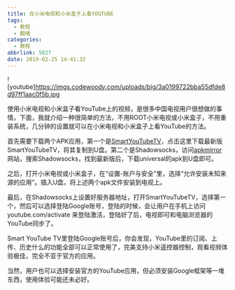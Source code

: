 ```yaml
---
title: 在小米电视和小米盒子上看YOUTUBE
tags:
  - 教程
  - 翻墙
categories:
  - 教程
abbrlink: 5827
date: 2019-02-25 14:41:32
---
```

![youtube]https://imgs.codewoody.com/uploads/big/3a0199722bba55dfde8d97ff1aac0f5b.jpg
<!--less-->

使用小米电视和小米盒子看YouTube上的视频，是很多中国电视用户很想做的事情，下面，我就介绍一种很简单的方法，不用ROOT小米电视或小米盒子，不用重装系统，几分钟的设置就可以在小米电视和小米盒子上看YouTube的方法。

首先需要下载两个APK应用，第一个是[SmartYouTubeTV](https://smartyoutubetv.github.io/)，点击这里下载最新版SmartYouTubeTV，将其复制到U盘。第二个是Shadowsocks，访问[apkmirror](https://www.apkmirror.com/)网站，搜索Shadowsocks，找到最新版后，下载universal的apk到U盘即可。

之后，打开小米电视或小米盒子，在“设置-账户与安全”里，选择“允许安装未知来源的应用”。插入U盘，将上述两个apk文件安装到电视上。

最后，在Shadowsocks上设置好服务器地址，打开SmartYouTubeTV，选择第一个，然后可以选择登陆Google账号，登陆的时候，会让用户在手机上访问 youtube.com/activate 来登陆激活，登陆好了后，电视即可和电脑浏览器的YouTube同步了。

Smart YouTube TV里登陆Google账号后，你会发现，YouTube里的订阅、上传、历史什么的功能全部可以正常使用了，完美支持小米遥控器控制，观看视频体验极佳，完全不亚于官方的应用。

当然，用户也可以选择安装官方的YouTube应用，但必须安装Google框架等一堆东西，使用体验可能还未必好。